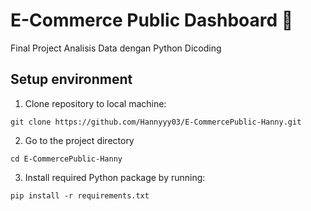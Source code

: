 # E-Commerce Public Dashboard 🛒
Final Project Analisis Data dengan Python Dicoding

## Setup environment
1. Clone repository to local machine:
```
git clone https://github.com/Hannyyy03/E-CommercePublic-Hanny.git
```
2. Go to the project directory
```
cd E-CommercePublic-Hanny
```
3. Install required Python package by running:
```
pip install -r requirements.txt
```
